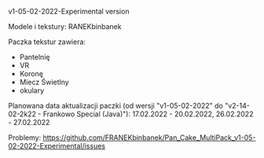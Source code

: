 v1-05-02-2022-Experimental version

Modele i tekstury: RANEKbinbanek

Paczka tekstur zawiera:
- Pantelnię
- VR
- Koronę
- Miecz Świetlny
- okulary

Planowana data aktualizacji paczki (od wersji "v1-05-02-2022" do "v2-14-02-2k22 - Frankowo Special (Java)"): 17.02.2022 - 20.02.2022,  26.02.2022 - 27.02.2022 

Problemy:  https://github.com/FRANEKbinbanek/Pan_Cake_MultiPack_v1-05-02-2022-Experimental/issues
